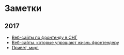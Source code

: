 # Заметки

## 2017

- [Веб-сайты по фронтенду в СНГ][3]
- [Веб-сайты, которые упрощают жизнь фронтендеру][2]
- [Привет, мир!][1]

[1]: 2017/hello.md
[2]: 2017/websites-and-tools-for-frontender.md
[3]: 2017/frontend-websites-in-sng.md
